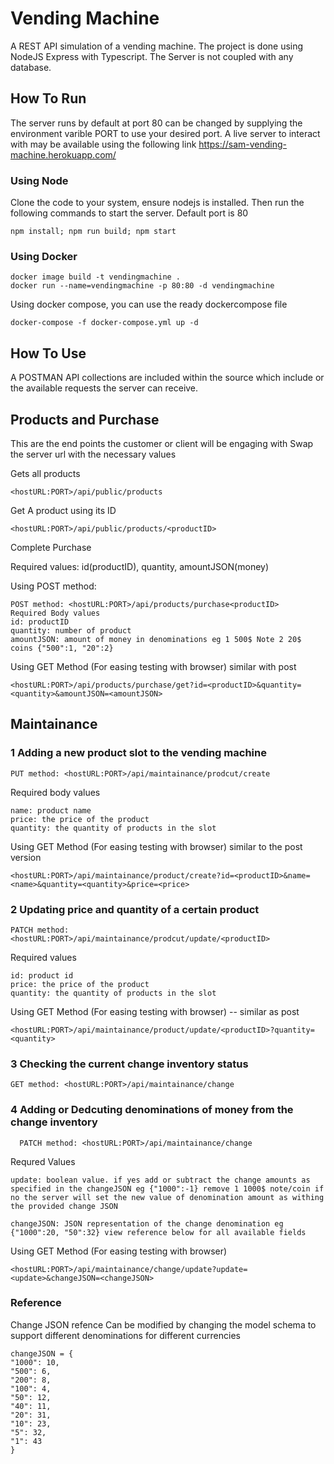 # Vending Machine
 A REST API simulation of a vending machine. The project is done using NodeJS Express with Typescript. The Server is not coupled with any database.

## How To Run
 The server runs by default at port 80 can be changed by supplying the environment varible PORT to use your desired port.
 A live server to interact with may be available using the following link https://sam-vending-machine.herokuapp.com/

### Using Node 
 Clone the code to your system, ensure nodejs is installed. Then run the  following commands to start the server. Default port is 80

    npm install; npm run build; npm start
### Using Docker
    docker image build -t vendingmachine .
    docker run --name=vendingmachine -p 80:80 -d vendingmachine
  Using docker compose, you can use the ready dockercompose file

    docker-compose -f docker-compose.yml up -d

## How To Use
 A POSTMAN API collections are included within the source which include or the available requests the server can receive.

## Products and Purchase
 This are the end points the customer or client will be engaging with
 Swap the server url with the necessary values

  Gets all products

    <hostURL:PORT>/api/public/products

 Get A product using its ID

    <hostURL:PORT>/api/public/products/<productID>
    
 Complete Purchase 
 
 Required values: id(productID), quantity, amountJSON(money)
 
 Using POST method:
    
    POST method: <hostURL:PORT>/api/products/purchase<productID>
    Required Body values
    id: productID
    quantity: number of product
    amountJSON: amount of money in denominations eg 1 500$ Note 2 20$ coins {"500":1, "20":2}


Using GET Method (For easing testing with browser) similar with post

    <hostURL:PORT>/api/products/purchase/get?id=<productID>&quantity=<quantity>&amountJSON=<amountJSON>

## Maintainance
### 1 Adding a new product slot  to the vending machine

    PUT method: <hostURL:PORT>/api/maintainance/prodcut/create
Required body values

    name: product name
    price: the price of the product
    quantity: the quantity of products in the slot


Using GET Method (For easing testing with browser) similar to the post version

    <hostURL:PORT>/api/maintainance/product/create?id=<productID>&name=<name>&quantity=<quantity>&price=<price>


### 2 Updating price and quantity of a certain product

    PATCH method: <hostURL:PORT>/api/maintainance/prodcut/update/<productID>
Required values
    
    id: product id
    price: the price of the product
    quantity: the quantity of products in the slot

Using GET Method (For easing testing with browser) -- similar as post

    <hostURL:PORT>/api/maintainance/product/update/<productID>?quantity=<quantity>


### 3 Checking the current change inventory status
    
    GET method: <hostURL:PORT>/api/maintainance/change


### 4 Adding or Dedcuting denominations of money from the change inventory

      PATCH method: <hostURL:PORT>/api/maintainance/change
Requred Values

    update: boolean value. if yes add or subtract the change amounts as specified in the changeJSON eg {"1000":-1} remove 1 1000$ note/coin if no the server will set the new value of denomination amount as withing the provided change JSON

    changeJSON: JSON representation of the change denomination eg   {"1000":20, "50":32} view reference below for all available fields

Using GET Method (For easing testing with browser)

    <hostURL:PORT>/api/maintainance/change/update?update=<update>&changeJSON=<changeJSON>


### Reference
 Change JSON refence
 Can be modified by changing the model schema to support different denominations for different currencies

    changeJSON = {
    "1000": 10,
    "500": 6,
    "200": 8,
    "100": 4,
    "50": 12,
    "40": 11,
    "20": 31,
    "10": 23,
    "5": 32,
    "1": 43
    }
